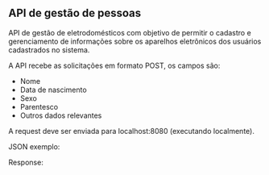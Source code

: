 <div>
    <h2>API de gestão de pessoas</h2>
</div>

<div>
    <p>API de gestão de eletrodomésticos com objetivo de permitir o cadastro e gerenciamento de informações sobre os aparelhos eletrônicos dos usuários cadastrados no sistema.</p>
    <p>A API recebe as solicitações em formato POST, os campos são:</p>
    <ul>
        <li>Nome</li>
        <li>Data de nascimento</li>
        <li>Sexo</li>
        <li>Parentesco</li>
        <li>Outros dados relevantes</li>
    </ul>
    <p>A request deve ser enviada para localhost:8080 (executando localmente).</p>
    <p>JSON exemplo:</p>
    <p></p>
    <p>Response:</p>
    <p></p>
</div>